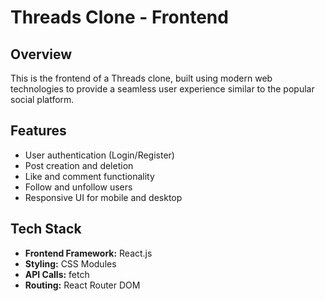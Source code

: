 
# Threads Clone - Frontend

## Overview
This is the frontend of a Threads clone, built using modern web technologies to provide a seamless user experience similar to the popular social platform.

## Features
- User authentication (Login/Register)
- Post creation and deletion
- Like and comment functionality
- Follow and unfollow users
- Responsive UI for mobile and desktop

## Tech Stack
- **Frontend Framework:** React.js
- **Styling:** CSS Modules
- **API Calls:** fetch
- **Routing:** React Router DOM 


